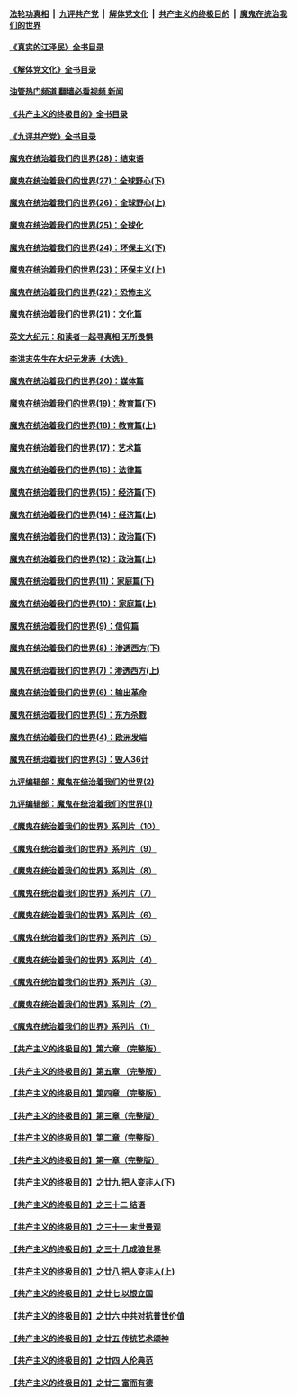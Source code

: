 ####  [法轮功真相](../../../../basic/blob/master/README.md?t=06172031) &nbsp;|&nbsp; [九评共产党](../../../../9ping.md/blob/master/README.md?t=06172031) &nbsp;|&nbsp; [解体党文化](../../../../jtdwh.md/blob/master/README.md?t=06172031)  &nbsp;|&nbsp; [共产主义的终极目的](../../../../gczydzjmd.md/blob/master/README.md?t=06172031) &nbsp;|&nbsp; [魔鬼在统治我们的世界](../../../../mgztzwmdsj.md/blob/master/README.md?t=06172031) 

#### [《真实的江泽民》全书目录](../pages/nsc422/n13721399.md?t=06172031) 

#### [《解体党文化》全书目录](../pages/nsc422/n13721157.md?t=06172031) 

#### [油管热门频道 翻墙必看视频 新闻](http://45.76.130.85:81/youtube.html?06172031)

#### [《共产主义的终极目的》全书目录](../pages/nsc422/n13721048.md?t=06172031) 

#### [《九评共产党》全书目录](../pages/nsc422/n13708085.md?t=06172031) 

#### [魔鬼在统治着我们的世界(28)：结束语](../pages/nsc422/n10936246.md?t=06172031) 

#### [魔鬼在统治着我们的世界(27)：全球野心(下)](../pages/nsc422/n10928319.md?t=06172031) 

#### [魔鬼在统治着我们的世界(26)：全球野心(上)](../pages/nsc422/n10900318.md?t=06172031) 

#### [魔鬼在统治着我们的世界(25)：全球化](../pages/nsc422/n10788205.md?t=06172031) 

#### [魔鬼在统治着我们的世界(24)：环保主义(下)](../pages/nsc422/n10695307.md?t=06172031) 

#### [魔鬼在统治着我们的世界(23)：环保主义(上)](../pages/nsc422/n10688613.md?t=06172031) 

#### [魔鬼在统治着我们的世界(22)：恐怖主义](../pages/nsc422/n10614727.md?t=06172031) 

#### [魔鬼在统治着我们的世界(21)：文化篇](../pages/nsc422/n10597706.md?t=06172031) 

#### [英文大纪元：和读者一起寻真相 无所畏惧](../pages/nsc422/n12542027.md?t=06172031) 

#### [李洪志先生在大纪元发表《大选》](../pages/nsc422/n12534746.md?t=06172031) 

#### [魔鬼在统治着我们的世界(20)：媒体篇](../pages/nsc422/n10586579.md?t=06172031) 

#### [魔鬼在统治着我们的世界(19)：教育篇(下)](../pages/nsc422/n10564808.md?t=06172031) 

#### [魔鬼在统治着我们的世界(18)：教育篇(上)](../pages/nsc422/n10526970.md?t=06172031) 

#### [魔鬼在统治着我们的世界(17)：艺术篇](../pages/nsc422/n10499093.md?t=06172031) 

#### [魔鬼在统治着我们的世界(16)：法律篇](../pages/nsc422/n10485969.md?t=06172031) 

#### [魔鬼在统治着我们的世界(15)：经济篇(下)](../pages/nsc422/n10469975.md?t=06172031) 

#### [魔鬼在统治着我们的世界(14)：经济篇(上)](../pages/nsc422/n10457370.md?t=06172031) 

#### [魔鬼在统治着我们的世界(13)：政治篇(下)](../pages/nsc422/n10448270.md?t=06172031) 

#### [魔鬼在统治着我们的世界(12)：政治篇(上)](../pages/nsc422/n10444576.md?t=06172031) 

#### [魔鬼在统治着我们的世界(11)：家庭篇(下)](../pages/nsc422/n10440961.md?t=06172031) 

#### [魔鬼在统治着我们的世界(10)：家庭篇(上)](../pages/nsc422/n10435448.md?t=06172031) 

#### [魔鬼在统治着我们的世界(9)：信仰篇](../pages/nsc422/n10432159.md?t=06172031) 

#### [魔鬼在统治着我们的世界(8)：渗透西方(下)](../pages/nsc422/n10429603.md?t=06172031) 

#### [魔鬼在统治着我们的世界(7)：渗透西方(上)](../pages/nsc422/n10426013.md?t=06172031) 

#### [魔鬼在统治着我们的世界(6)：输出革命](../pages/nsc422/n10421536.md?t=06172031) 

#### [魔鬼在统治着我们的世界(5)：东方杀戮](../pages/nsc422/n10417707.md?t=06172031) 

#### [魔鬼在统治着我们的世界(4)：欧洲发端](../pages/nsc422/n10414890.md?t=06172031) 

#### [魔鬼在统治着我们的世界(3)：毁人36计](../pages/nsc422/n10411583.md?t=06172031) 

#### [九评编辑部：魔鬼在统治着我们的世界(2)](../pages/nsc422/n10410036.md?t=06172031) 

#### [九评编辑部：魔鬼在统治着我们的世界(1)](../pages/nsc422/n10406825.md?t=06172031) 

#### [《魔鬼在统治着我们的世界》系列片（10）](../pages/nsc422/n12292670.md?t=06172031) 

#### [《魔鬼在统治着我们的世界》系列片（9）](../pages/nsc422/n12290859.md?t=06172031) 

#### [《魔鬼在统治着我们的世界》系列片（8）](../pages/nsc422/n12287445.md?t=06172031) 

#### [《魔鬼在统治着我们的世界》系列片（7）](../pages/nsc422/n12283425.md?t=06172031) 

#### [《魔鬼在统治着我们的世界》系列片（6）](../pages/nsc422/n12282314.md?t=06172031) 

#### [《魔鬼在统治着我们的世界》系列片（5）](../pages/nsc422/n12281419.md?t=06172031) 

#### [《魔鬼在统治着我们的世界》系列片（4）](../pages/nsc422/n12274024.md?t=06172031) 

#### [《魔鬼在统治着我们的世界》系列片（3）](../pages/nsc422/n12271322.md?t=06172031) 

#### [《魔鬼在统治着我们的世界》系列片（2）](../pages/nsc422/n12269049.md?t=06172031) 

#### [《魔鬼在统治着我们的世界》系列片（1）](../pages/nsc422/n12267575.md?t=06172031) 

#### [【共产主义的终极目的】第六章 （完整版）](../pages/nsc422/n11428913.md?t=06172031) 

#### [【共产主义的终极目的】第五章 （完整版）](../pages/nsc422/n11428912.md?t=06172031) 

#### [【共产主义的终极目的】第四章 （完整版）](../pages/nsc422/n11428907.md?t=06172031) 

#### [【共产主义的终极目的】第三章（完整版）](../pages/nsc422/n11428848.md?t=06172031) 

#### [【共产主义的终极目的】第二章（完整版）](../pages/nsc422/n11428831.md?t=06172031) 

#### [【共产主义的终极目的】第一章（完整版）](../pages/nsc422/n11417651.md?t=06172031) 

#### [【共产主义的终极目的】之廿九 把人变非人(下)](../pages/nsc422/n11344140.md?t=06172031) 

#### [【共产主义的终极目的】之三十二 结语](../pages/nsc422/n11360535.md?t=06172031) 

#### [【共产主义的终极目的】之三十一 末世景观](../pages/nsc422/n11351129.md?t=06172031) 

#### [【共产主义的终极目的】之三十 几成狼世界](../pages/nsc422/n11348280.md?t=06172031) 

#### [【共产主义的终极目的】之廿八 把人变非人(上)](../pages/nsc422/n11340492.md?t=06172031) 

#### [【共产主义的终极目的】之廿七 以恨立国](../pages/nsc422/n11336944.md?t=06172031) 

#### [【共产主义的终极目的】之廿六 中共对抗普世价值](../pages/nsc422/n11324785.md?t=06172031) 

#### [【共产主义的终极目的】之廿五 传统艺术颂神](../pages/nsc422/n11296396.md?t=06172031) 

#### [【共产主义的终极目的】之廿四 人伦典范](../pages/nsc422/n11296397.md?t=06172031) 

#### [【共产主义的终极目的】之廿三 富而有德](../pages/nsc422/n11283598.md?t=06172031) 

<img src='http://gfw-breaker.win/goodnews/indexes/nsc422.md' width='0px' height='0px'/>
